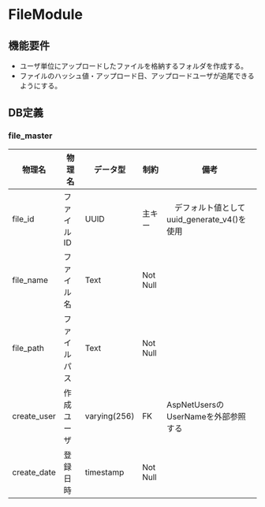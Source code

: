 # FileModule 
## 機能要件
- ユーザ単位にアップロードしたファイルを格納するフォルダを作成する。
- ファイルのハッシュ値・アップロード日、アップロードユーザが追尾できるようにする。

## DB定義
### file_master
| 物理名            | 物理名                           | データ型            | 制約 | 備考|
|------------------|--------------------------------|--------------------|------|----|
| file_id | ファイルID | UUID | 主キー |　デフォルト値としてuuid_generate_v4()を使用 |
| file_name | ファイル名 | Text | Not Null | |
| file_path | ファイルパス | Text | Not Null | |
| create_user | 作成ユーザ | varying(256) | FK | AspNetUsersのUserNameを外部参照する |
| create_date | 登録日時 | timestamp | Not Null | |